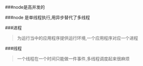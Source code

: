 ###node是高并发的

###node 是单线程执行,用异步替代了多线程

###进程
> 为运行当中的应用程序提供运行环境,一个应用程序对应一个进程

###线程
> 一个线程在一个时间只能做一件事件,多线程调度起来很麻烦